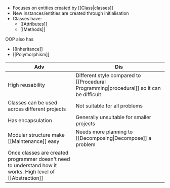 - Focuses on entities created by [[Class|classes]]
- New Instances/entities are created through initialisation
- Classes have:
	- [[Attributes]]
	- [[Methods]]

OOP also has 
- [[Inheritance]]
- [[Polymorphism]]

Adv | Dis
---|---
High reusability| Different style compared to [[Procedural Programming\|procedural]] so it can be difficult
Classes can be used across different projects| Not suitable for all problems
Has encapsulation| Generally unsuitable for smaller projects
Modular structure make [[Maintenance]] easy | Needs more planning to [[Decomposing\|Decompose]] a problem
Once classes are created programmer doesn't need to understand how it works. High level of [[Abstraction]]|
